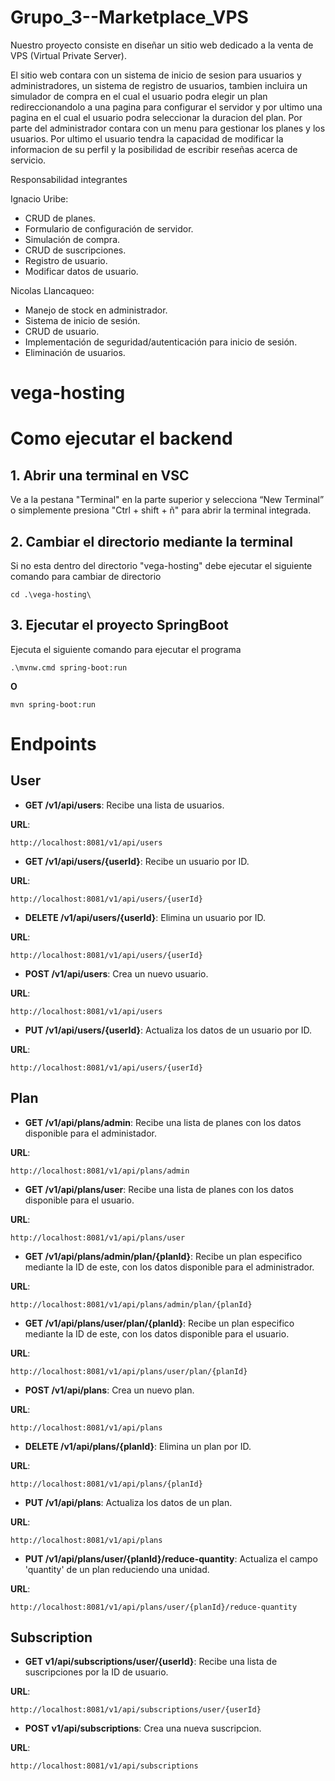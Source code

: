 # Grupo_3--Marketplace_VPS

Nuestro proyecto consiste en diseñar un sitio web dedicado a la venta de VPS (Virtual Private Server).

El sitio web contara con un sistema de inicio de sesion para usuarios y administradores, un sistema de registro de usuarios, tambien incluira un simulador de compra en el cual el usuario podra elegir un plan redireccionandolo a una pagina para configurar el servidor y por ultimo una pagina en el cual el usuario podra seleccionar la duracion del plan. Por parte del administrador contara con un menu para gestionar los planes y los usuarios. Por ultimo el usuario tendra la capacidad de modificar la informacion de su perfil y la posibilidad de escribir reseñas acerca de servicio.

Responsabilidad integrantes

Ignacio Uribe:

- CRUD de planes.
- Formulario de configuración de servidor.
- Simulación de compra.
- CRUD de suscripciones.
- Registro de usuario.
- Modificar datos de usuario.

Nicolas Llancaqueo:

- Manejo de stock en administrador.
- Sistema de inicio de sesión.
- CRUD de usuario.
- Implementación de seguridad/autenticación para inicio de sesión.
- Eliminación de usuarios.

# vega-hosting

# Como ejecutar el backend

## 1. Abrir una terminal en VSC

Ve a la pestana "Terminal" en la parte superior y selecciona “New Terminal” o simplemente presiona "Ctrl + shift + ñ" para abrir la terminal integrada.

## 2. Cambiar el directorio mediante la terminal

Si no esta dentro del directorio "vega-hosting" debe ejecutar el siguiente comando para cambiar de directorio

```
cd .\vega-hosting\
```

## 3. Ejecutar el proyecto SpringBoot

Ejecuta el siguiente comando para ejecutar el programa

```
.\mvnw.cmd spring-boot:run
```

**O**

```
mvn spring-boot:run
```

# Endpoints

## User

- **GET /v1/api/users**: Recibe una lista de usuarios.

**URL**:
```
http://localhost:8081/v1/api/users
```

- **GET /v1/api/users/{userId}**: Recibe un usuario por ID.

**URL**:
```
http://localhost:8081/v1/api/users/{userId}
```

- **DELETE /v1/api/users/{userId}**: Elimina un usuario por ID.

**URL**:
```
http://localhost:8081/v1/api/users/{userId}
```

- **POST /v1/api/users**: Crea un nuevo usuario.

**URL**:
```
http://localhost:8081/v1/api/users
```

- **PUT /v1/api/users/{userId}**: Actualiza los datos de un usuario por ID.

**URL**:
```
http://localhost:8081/v1/api/users/{userId}
```

## Plan

- **GET /v1/api/plans/admin**: Recibe una lista de planes con los datos disponible para el administador.

**URL**:
```
http://localhost:8081/v1/api/plans/admin
```

- **GET /v1/api/plans/user**: Recibe una lista de planes con los datos disponible para el usuario.

**URL**:
```
http://localhost:8081/v1/api/plans/user
```

- **GET /v1/api/plans/admin/plan/{planId}**: Recibe un plan especifico mediante la ID de este, con los datos disponible para el administrador.

**URL**:
```
http://localhost:8081/v1/api/plans/admin/plan/{planId}
```

- **GET /v1/api/plans/user/plan/{planId}**: Recibe un plan especifico mediante la ID de este, con los datos disponible para el usuario.

**URL**:
```
http://localhost:8081/v1/api/plans/user/plan/{planId}
```

- **POST /v1/api/plans**: Crea un nuevo plan.

**URL**:
```
http://localhost:8081/v1/api/plans
```

- **DELETE /v1/api/plans/{planId}**: Elimina un plan por ID.

**URL**:
```
http://localhost:8081/v1/api/plans/{planId}
```

- **PUT /v1/api/plans**: Actualiza los datos de un plan.

**URL**:
```
http://localhost:8081/v1/api/plans
```

- **PUT /v1/api/plans/user/{planId}/reduce-quantity**: Actualiza el campo 'quantity' de un plan reduciendo una unidad.

**URL**:
```
http://localhost:8081/v1/api/plans/user/{planId}/reduce-quantity
```

## Subscription

- **GET v1/api/subscriptions/user/{userId}**: Recibe una lista de suscripciones por la ID de usuario.

**URL**:
```
http://localhost:8081/v1/api/subscriptions/user/{userId}
```

- **POST v1/api/subscriptions**: Crea una nueva suscripcion.

**URL**:
```
http://localhost:8081/v1/api/subscriptions
```